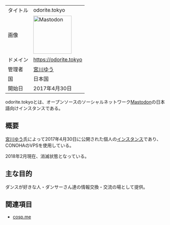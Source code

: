 <div>

|          |                                                                                                                                                                                                                                                                                                        |
|----------|--------------------------------------------------------------------------------------------------------------------------------------------------------------------------------------------------------------------------------------------------------------------------------------------------------|
| タイトル | odorite.tokyo                                                                                                                                                                                                                                                                                          |
| 画像     | [<img src="/images/thumb/0/00/Mastodon_logo.png/120px-Mastodon_logo.png" srcset="/images/thumb/0/00/Mastodon_logo.png/180px-Mastodon_logo.png 1.5x, /images/0/00/Mastodon_logo.png 2x" width="120" height="120" alt="Mastodon" />](/%E3%83%95%E3%82%A1%E3%82%A4%E3%83%AB:Mastodon_logo.png "Mastodon") |
| ドメイン | <a href="https://odorite.tokyo" rel="nofollow">https://odorite.tokyo</a>                                                                                                                                                                                                                               |
| 管理者   | <a href="https://odorite.tokyo/@miyagawayuu" rel="nofollow">宮川ゆう</a>                                                                                                                                                                                                                               |
| 国       | 日本国                                                                                                                                                                                                                                                                                                 |
| 開始日   | 2017年4月30日                                                                                                                                                                                                                                                                                          |

odorite.tokyoとは、オープンソースのソーシャルネットワーク[Mastodon](/Mastodon "Mastodon")の日本語向けインスタンスである。

## 概要

[宮川ゆう](/%E5%AE%AE%E5%B7%9D%E3%82%86%E3%81%86 "宮川ゆう (存在しないページ)")氏によって2017年4月30日に公開された個人の[インスタンス](/%E3%82%A4%E3%83%B3%E3%82%B9%E3%82%BF%E3%83%B3%E3%82%B9 "インスタンス")であり、CONOHAのVPSを使用している。

2018年2月現在、消滅状態となっている。

## 主な目的

ダンスが好きな人・ダンサーさん達の情報交換・交流の場として提供。

## 関連項目

-   [cosp.me](/Cosp.me "Cosp.me")

</div>

